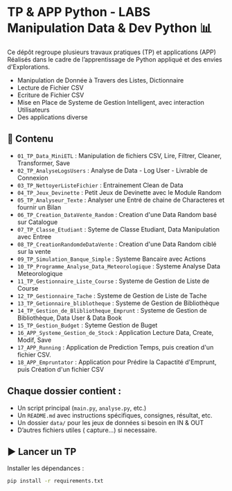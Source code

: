 # TP & APP Python - LABS Manipulation Data & Dev Python 📊

Ce dépôt regroupe plusieurs travaux pratiques (TP) et applications (APP) 
Réalisés dans le cadre de l’apprentissage de Python appliqué et des envies d'Explorations.


- Manipulation de Donnée à Travers des Listes, Dictionnaire
- Lecture de Fichier CSV
- Ecriture de Fichier CSV
- Mise en Place de Systeme de Gestion Intelligent, avec interaction Utilisateurs 
- Des applications diverse 

## 📁 Contenu

- `01_TP_Data_MiniETL` : Manipulation de fichiers CSV, Lire, Filtrer, Cleaner, Transformer, Save
- `02_TP_AnalyseLogsUsers` : Analyse de Data - Log User - Livrable de Connexion
- `03_TP_NettoyerListeFichier` : Entrainement Clean de Data
- `04_TP_Jeux_Devinette` : Petit Jeux de Devinette avec le Module Random
- `05_TP_Analyseur_Texte` : Analyser une Entré de chaine de Characteres et fournir un Bilan
- `06_TP_Creation_DataVente_Random` : Creation d'une Data Random basé sur Catalogue
- `07_TP_Classe_Etudiant` : Syteme de Classe Etudiant, Data Manipulation avec Entree
- `08_TP_CreationRandomdeDataVente` : Creation d'une Data Random ciblé sur la vente
- `09_TP_Simulation_Banque_Simple` : Systeme Bancaire avec Actions
- `10_TP_Programme_Analyse_Data_Meteorologique` : Systeme Analyse Data Meteorologique 
- `11_TP_Gestionnaire_Liste_Course` : Systeme de Gestion de Liste de Course
- `12_TP_Gestionnaire_Tache` : Systeme de Gestion de Liste de Tache
- `13_TP_Getionnaire_bliblotheque` : Systeme de Gestion de Bibliothèque
- `14_TP_Gestion_de_Blibliotheque_Emprunt` : Systeme de Gestion de Bibliothèque, Data User & Data Book
- `15_TP_Gestion_Budget` : Syteme Gestion de Buget
- `16_APP_Systeme_Gestion_de_Stock` : Application Lecture Data, Create, Modif, Save
- `17_APP_Running` : Application de Prediction Temps, puis creation d'un fichier CSV.
- `18_APP_Empruntator` : Application pour Prédire la Capactité d'Emprunt, puis Création d'un fichier CSV


## Chaque dossier contient :
- Un script principal (`main.py`, `analyse.py`, etc.)
- Un `README.md` avec instructions spécifiques, consignes, résultat, etc.
- Un dossier `data/` pour les jeux de données si besoin en IN & OUT
- D’autres fichiers utiles ( capture...) si necessaire.


## ▶️ Lancer un TP

Installer les dépendances :

```bash
pip install -r requirements.txt

